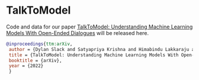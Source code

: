 # TalkToModel

Code and data for our paper [TalkToModel: Understanding Machine Learning Models With Open-Ended Dialogues](https://arxiv.org/abs/2207.04154) will be released here.

```bibtex
@inproceedings{ttm:arXiv,  
 author = {Dylan Slack and Satyapriya Krishna and Himabindu Lakkaraju and Sameer Singh},  
 title = {TalkToModel: Understanding Machine Learning Models With Open-Ended Dialogues},  
 booktitle = {arXiv},  
 year = {2022}
 }
```
